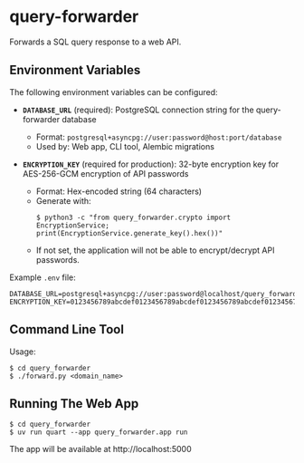 query-forwarder
===============

Forwards a SQL query response to a web API.


Environment Variables
---------------------

The following environment variables can be configured:

* **`DATABASE_URL`** (required): PostgreSQL connection string for the
  query-forwarder database

  + Format: `postgresql+asyncpg://user:password@host:port/database`
  + Used by: Web app, CLI tool, Alembic migrations

* **`ENCRYPTION_KEY`** (required for production): 32-byte encryption key
  for AES-256-GCM encryption of API passwords

  + Format: Hex-encoded string (64 characters)
  + Generate with:
    ```shell
    $ python3 -c "from query_forwarder.crypto import EncryptionService; print(EncryptionService.generate_key().hex())"
    ```
  + If not set, the application will not be able to encrypt/decrypt API
    passwords.

Example `.env` file:

```shell
DATABASE_URL=postgresql+asyncpg://user:password@localhost/query_forwarder
ENCRYPTION_KEY=0123456789abcdef0123456789abcdef0123456789abcdef0123456789abcdef
```


Command Line Tool
-----------------

Usage:

```shell
$ cd query_forwarder
$ ./forward.py <domain_name>
```


Running The Web App
-------------------

```shell
$ cd query_forwarder
$ uv run quart --app query_forwarder.app run
```

The app will be available at http://localhost:5000

